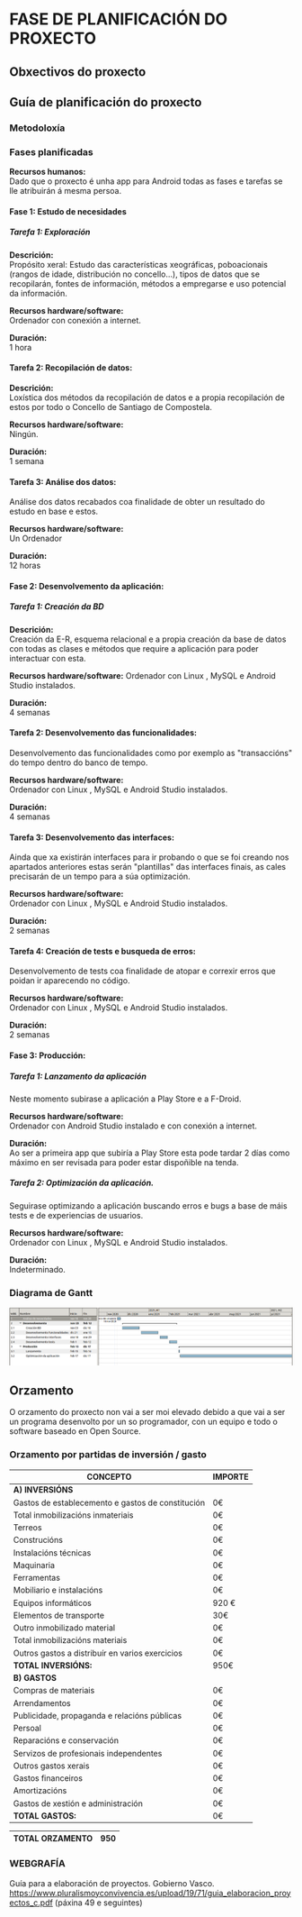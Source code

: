 # FASE DE PLANIFICACIÓN DO PROXECTO

## Obxectivos do proxecto

## Guía de planificación do proxecto

### Metodoloxía

### Fases planificadas

**Recursos humanos:**   
 Dado que o proxecto é unha app para Android todas as fases e tarefas se lle atribuirán á mesma persoa.
#### Fase 1: Estudo de necesidades  

##### Tarefa 1: Exploración

**Descrición:**  
  Propósito xeral: Estudo das características xeográficas, poboacionais (rangos de idade, distribución no concello...), tipos de datos que se recopilarán, fontes de información, métodos a empregarse e uso potencial da información.

**Recursos hardware/software:**  
  Ordenador con conexión a internet.  

**Duración:**  
  1 hora  

#### Tarefa 2: Recopilación de datos:

**Descrición:**    
  Loxística dos métodos da recopilación de datos e a propia recopilación de estos por todo o Concello de Santiago de Compostela.

**Recursos hardware/software:**  
  Ningún.  

**Duración:**  
  1 semana

#### Tarefa 3: Análise dos datos:  
  Análise dos datos recabados coa finalidade de obter un resultado do estudo en base e estos.

**Recursos hardware/software:**  
Un Ordenador

**Duración:**  
12 horas

#### Fase 2: Desenvolvemento da aplicación:

##### Tarefa 1: Creación da BD

**Descrición:**  
  Creación da E-R, esquema relacional e a propia creación da base de datos con todas as clases e métodos que require a aplicación para poder interactuar con esta.

**Recursos hardware/software:**
  Ordenador con Linux , MySQL  e Android Studio instalados.

**Duración:**  
  4 semanas

#### Tarefa 2: Desenvolvemento das funcionalidades:
  Desenvolvemento das funcionalidades como por exemplo as "transaccións" do tempo dentro do banco de tempo.

**Recursos hardware/software:**  
    Ordenador con Linux , MySQL e Android Studio instalados.

**Duración:**      
   4 semanas  

#### Tarefa 3: Desenvolvemento das interfaces:
Ainda que xa existirán interfaces para ir probando o que se foi creando nos apartados anteriores estas serán "plantillas" das interfaces finais, as cales precisarán de un tempo para a súa optimización.  

   **Recursos hardware/software:**  
       Ordenador con Linux , MySQL  e Android Studio instalados.

   **Duración:**      
      2 semanas

#### Tarefa 4: Creación de tests e busqueda de erros:  
Desenvolvemento de tests coa finalidade de atopar e correxir erros que poidan ir aparecendo no código.

**Recursos hardware/software:**  
Ordenador con Linux , MySQL  e Android Studio instalados.

**Duración:**      
2 semanas

#### Fase 3: Producción:

##### Tarefa 1: Lanzamento da aplicación
Neste momento subirase a aplicación a Play Store e a F-Droid.

**Recursos hardware/software:**  
    Ordenador con Android Studio instalado e con conexión a internet.

**Duración:**      
  Ao ser a primeira app que subiría a Play Store esta pode tardar 2 días como máximo en ser revisada para poder estar dispoñible na tenda.


##### Tarefa 2: Optimización da aplicación.

Seguirase optimizando a aplicación buscando erros e bugs a base de máis tests e de experiencias de usuarios.

**Recursos hardware/software:**  
Ordenador con Linux , MySQL  e Android Studio instalados.

**Duración:**      
Indeterminado.

### Diagrama de Gantt

![gantt](doc/img/gantt.png)

## Orzamento

 O orzamento do proxecto non vai a ser moi elevado debido a que vai a ser un programa desenvolto por un so programador, con un equipo e todo o software baseado en Open Source.

### Orzamento por partidas de inversión / gasto

| CONCEPTO | IMPORTE|
|--|--|
|**A) INVERSIÓNS**
|Gastos de establecemento e gastos de constitución|0€
|Total inmobilizacións inmateriais|0€
|Terreos|0€
|Construcións|0€
|Instalacións técnicas|0€
|Maquinaria|0€
|Ferramentas|0€
|Mobiliario e instalacións|0€
|Equipos informáticos|920 €
|Elementos de transporte|30€
|Outro inmobilizado material|0€
|Total inmobilizacións materiais|0€
|Outros gastos a distribuír en varios exercicios|0€
|**TOTAL INVERSIÓNS:**|950€
|**B) GASTOS**
|Compras de materiais|0€
|Arrendamentos|0€
|Publicidade, propaganda e relacións públicas|0€
|Persoal|0€
|Reparacións e conservación|0€
|Servizos de profesionais independentes|0€
|Outros gastos xerais|0€
|Gastos financeiros|0€
|Amortizacións|0€
|Gastos de xestión e administración|0€
|**TOTAL GASTOS:**|0€

|TOTAL ORZAMENTO|950
|--|--|

### WEBGRAFÍA

Guía para a elaboración de proyectos. Gobierno Vasco.
<https://www.pluralismoyconvivencia.es/upload/19/71/guia_elaboracion_proyectos_c.pdf>  (páxina 49 e seguintes)
